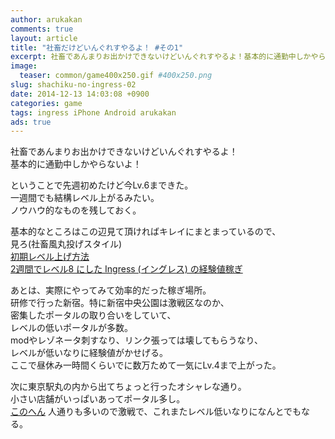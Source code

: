 ```yaml
---
author: arukakan
comments: true
layout: article
title: "社畜だけどいんぐれすやるよ！ #その1"
excerpt: 社畜であんまりお出かけできないけどいんぐれすやるよ！基本的に通勤中しかやらないよ！ということで先週初めたけど今Lv.6まできた。一週間でも結構レベル上がるみたい。ノウハウ的なものを残しておく。
image:
  teaser: common/game400x250.gif #400x250.png
slug: shachiku-no-ingress-02
date: 2014-12-13 14:03:08 +0900
categories: game
tags: ingress iPhone Android arukakan
ads: true
---
```


社畜であんまりお出かけできないけどいんぐれすやるよ！  
基本的に通勤中しかやらないよ！  

ということで先週初めたけど今Lv.6まできた。  
一週間でも結構レベル上がるみたい。  
ノウハウ的なものを残しておく。

<!--more-->

基本的なところはこの辺見て頂ければキレイにまとまっているので、  
見ろ(社畜風丸投げスタイル)  
[初期レベル上げ方法](http://ingressjp.blogspot.jp/2014/03/blog-post_3224.html)  
[2週間でレベル8 にした Ingress (イングレス) の経験値稼ぎ](http://www.nire.com/2014/08/ingress-level-8-2-weeks/)  

あとは、実際にやってみて効率的だった稼ぎ場所。  
研修で行った新宿。特に新宿中央公園は激戦区なのか、  
密集したポータルの取り合いをしていて、  
レベルの低いポータルが多数。  
modやレゾネータ刺すなり、リンク張っては壊してもらうなり、  
レベルが低いなりに経験値がかせげる。  
ここで昼休み一時間くらいでに数万ためて一気にLv.4まで上がった。

次に東京駅丸の内から出てちょっと行ったオシャレな通り。  
小さい店舗がいっぱいあってポータル多し。  
[このへん](https://www.google.co.jp/maps/dir//35.6805975,139.7630101/@35.6808023,139.7621518,17z)
人通りも多いので激戦で、これまたレベル低いなりになんとでもなる。
